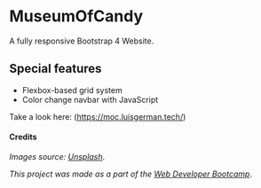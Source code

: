 # MuseumOfCandy
A fully responsive Bootstrap 4 Website.

## Special features
* Flexbox-based grid system
* Color change navbar with JavaScript

Take a look here: (https://moc.luisgerman.tech/)

#### Credits

_Images source: [Unsplash](https://unsplash.com/)_.

_This project was made as a part of the [Web Developer Bootcamp](https://www.udemy.com/course/the-web-developer-bootcamp/)_.
